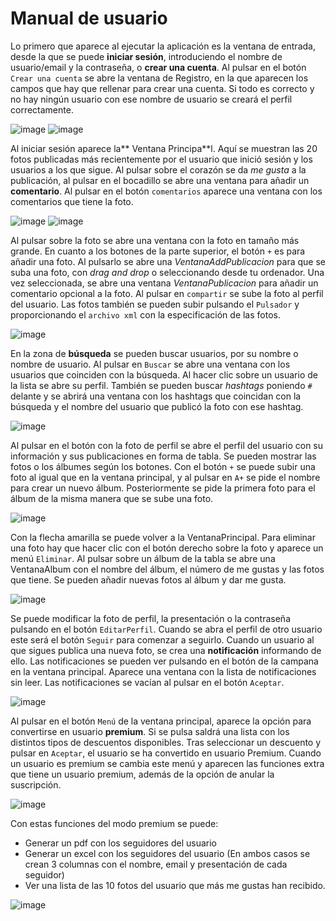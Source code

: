 # Manual de usuario

Lo primero que aparece al ejecutar la aplicación es la ventana de entrada,
desde la que se puede **iniciar sesión**, introduciendo el nombre de usuario/email y la contraseña, o **crear una cuenta**. Al pulsar en el botón `Crear una cuenta` se abre la ventana de
Registro, en la que aparecen los campos que hay que rellenar para crear una
cuenta. Si todo es correcto y no hay ningún usuario con ese nombre de usuario se creará el perfil correctamente.


![image](https://github.com/user-attachments/assets/1c51a080-7432-47f1-b875-d804680e502a)
![image](https://github.com/user-attachments/assets/40bfee44-48ec-497a-be37-d01c06c3a104)

Al iniciar sesión aparece la** Ventana Principa**l. Aquí se muestran las 20
fotos publicadas más recientemente por el usuario que inició sesión y los usuarios a los que sigue. 
Al pulsar sobre el corazón se da *me gusta* a la publicación, al pulsar en el bocadillo se abre una ventana para añadir un **comentario**. Al pulsar en el botón `comentarios` aparece una ventana con los comentarios que tiene la foto.

![image](https://github.com/user-attachments/assets/cedf11b2-ddd9-4e83-8708-b6d38d7e60e7)
![image](https://github.com/user-attachments/assets/d38fd43e-1dcc-4bf1-b16e-7ec66406c1d7)


Al pulsar sobre la foto se abre una ventana con la foto en tamaño más grande. En cuanto a los botones de la parte superior, el botón `+` es para añadir una foto. Al pulsarlo se
abre una *VentanaAddPublicacion* para que se suba una foto, con *drag and drop* o seleccionando desde tu ordenador. Una vez seleccionada, se abre una ventana *VentanaPublicacion* para añadir un comentario opcional a la foto. Al pulsar en `compartir` se sube la foto al perfil del usuario. Las fotos también se pueden subir pulsando el `Pulsador` y proporcionando el `archivo xml` con la especificación de las fotos.

![image](https://github.com/user-attachments/assets/80bb69c0-c956-4532-b958-7ba913c44e9d)

En la zona de **búsqueda** se pueden buscar usuarios, por su nombre o nombre de usuario. Al pulsar en `Buscar` se abre una ventana con los usuarios que coinciden con la búsqueda. Al hacer clic sobre un usuario de la lista se abre su perfil. También se pueden buscar *hashtags* poniendo `#` delante y se abrirá una ventana con los hashtags que
coincidan con la búsqueda y el nombre del usuario que publicó la foto con ese hashtag.

![image](https://github.com/user-attachments/assets/eee65af0-b4d5-4657-9fe0-86bc42427732)


Al pulsar en el botón con la foto de perfil se abre el perfil del usuario con
su información y sus publicaciones en forma de tabla. Se pueden mostrar las fotos o los álbumes según los botones. Con el botón `+` se puede subir una foto al igual que en la ventana principal, y al pulsar en `A+` se pide el nombre para crear un nuevo álbum.
Posteriormente se pide la primera foto para el álbum de la misma manera que se sube una foto.

![image](https://github.com/user-attachments/assets/42c81726-8a18-43c2-965d-aecd287d6ead)

Con la flecha amarilla se puede volver a la VentanaPrincipal. Para eliminar una foto hay que hacer clic con el botón derecho sobre la foto y aparece un menú `Eliminar`.
Al pulsar sobre un álbum de la tabla se abre una VentanaAlbum con el nombre del álbum, el número de me gustas y las fotos que tiene. Se pueden añadir nuevas fotos al álbum y dar me gusta.

![image](https://github.com/user-attachments/assets/91263213-3f1a-441a-8370-3e27b0ad48c2)

Se puede modificar la foto de perfil, la presentación o la contraseña pulsando en el botón `EditarPerfil`. Cuando se abra el perfil de otro usuario este será el botón `Seguir` para comenzar a seguirlo. Cuando un usuario al que sigues publica una nueva foto, se crea una **notificación** informando de ello. Las notificaciones se pueden ver pulsando en el botón de la campana en
la ventana principal. Aparece una ventana con la lista de notificaciones sin leer. Las notificaciones se vacían al pulsar en el botón `Aceptar`.

![image](https://github.com/user-attachments/assets/2e5c9583-1e75-4154-8383-015dcd568bc7)

Al pulsar en el botón `Menú` de la ventana principal, aparece la opción para convertirse en usuario **premium**. Si se pulsa saldrá una lista con los distintos tipos de descuentos
disponibles. Tras seleccionar un descuento y pulsar en `Aceptar`, el usuario se ha convertido en
usuario Premium. Cuando un usuario es premium se cambia este menú y aparecen las funciones extra que tiene un usuario premium, además de la opción de anular la suscripción.

![image](https://github.com/user-attachments/assets/a5b06765-3b0d-4df5-95a4-c6b992420c70)

Con estas funciones del modo premium se puede:
* Generar un pdf con los seguidores del usuario
* Generar un excel con los seguidores del usuario
(En ambos casos se crean 3 columnas con el nombre, email y presentación de cada seguidor)
* Ver una lista de las 10 fotos del usuario que más me gustas han recibido.

![image](https://github.com/user-attachments/assets/10618fc1-b3d9-43d0-ba4b-8ff082c63d3a)

